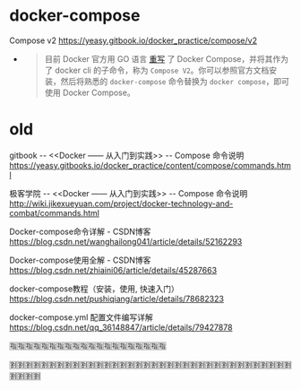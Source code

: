 
# docker-compose

Compose v2 https://yeasy.gitbook.io/docker_practice/compose/v2
- > 目前 Docker 官方用 GO 语言 [重写](https://github.com/docker/compose-cli) 了 Docker Compose，并将其作为了 docker cli 的子命令，称为 `Compose V2`。你可以参照官方文档安装，然后将熟悉的 `docker-compose` 命令替换为 `docker compose`，即可使用 Docker Compose。

# old

gitbook -- <<Docker —— 从入门到实践>> -- Compose 命令说明 https://yeasy.gitbooks.io/docker_practice/content/compose/commands.html

极客学院 -- <<Docker —— 从入门到实践>> -- Compose 命令说明 http://wiki.jikexueyuan.com/project/docker-technology-and-combat/commands.html

Docker-compose命令详解 - CSDN博客 https://blog.csdn.net/wanghailong041/article/details/52162293

Docker-compose使用全解 - CSDN博客 https://blog.csdn.net/zhiaini06/article/details/45287663

docker-compose教程（安装，使用, 快速入门） https://blog.csdn.net/pushiqiang/article/details/78682323

docker-compose.yml 配置文件编写详解 https://blog.csdn.net/qq_36148847/article/details/79427878

:u6307::u6307::u6307::u6307::u6307::u6307::u6307::u6307::u6307::u6307::u6307::u6307::u6307::u6307::u6307::u6307::u6307::u6307::u6307::u6307:

:u5272::u5272::u5272::u5272::u5272::u5272::u5272::u5272::u5272::u5272::u5272::u5272::u5272::u5272::u5272::u5272::u5272::u5272::u5272::u5272::u5272::u5272::u5272::u5272::u5272::u5272::u5272::u5272::u5272::u5272::u5272::u5272::u5272::u5272::u5272::u5272::u5272::u5272::u5272::u5272:
